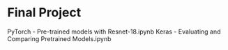 # Final Project
PyTorch - Pre-trained models with Resnet-18.ipynb
Keras - Evaluating and Comparing Pretrained Models.ipynb
